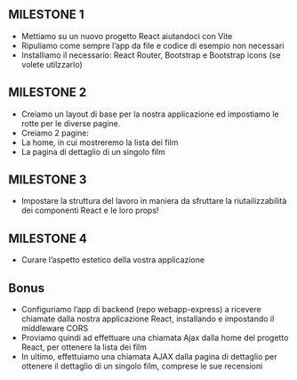## MILESTONE 1
- Mettiamo su un nuovo progetto React aiutandoci con Vite
- Ripuliamo come sempre l’app da file e codice di esempio non necessari
- Installiamo il necessario: React Router, Bootstrap e Bootstrap icons (se volete utilzzarlo)
## MILESTONE 2
- Creiamo un layout di base per la nostra applicazione ed impostiamo le rotte per le diverse pagine.
- Creiamo 2 pagine:
- La home, in cui mostreremo la lista dei film
- La pagina di dettaglio di un singolo film
## MILESTONE 3
- Impostare la struttura del lavoro in maniera da sfruttare la riutailizzabilità dei componenti React e le loro props!
## MILESTONE 4
- Curare l’aspetto estetico della vostra applicazione
## Bonus
- Configuriamo l’app di backend (repo webapp-express) a ricevere chiamate dalla nostra applicazione React, installando e impostando il middleware CORS
- Proviamo quindi ad effettuare una chiamata Ajax dalla home del progetto React, per ottenere la lista dei film
- In ultimo, effettuiamo una chiamata AJAX dalla pagina di dettaglio per ottenere il dettaglio di un singolo film, comprese le sue recensioni